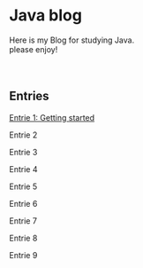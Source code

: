 # Java blog ##

Here is my Blog for studying Java.<br>
please enjoy!
<br>
<br>
<br>
## Entries ##

[Entrie 1: Getting started](blogentries/entry1.md)

Entrie 2

Entrie 3

Entrie 4

Entrie 5

Entrie 6

Entrie 7

Entrie 8

Entrie 9